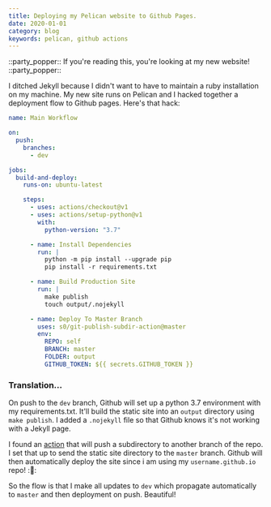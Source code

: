 ```yaml
---
title: Deploying my Pelican website to Github Pages.
date: 2020-01-01
category: blog
keywords: pelican, github actions
---
```


::party_popper:: If you're reading this, you're looking at my new website! ::party_popper::

I ditched Jekyll because I didn't want to have to maintain a ruby installation on my machine. My new site runs on Pelican and I hacked together a deployment flow to Github pages. Here's that hack:

```yaml
name: Main Workflow

on:
  push:
    branches:
      - dev

jobs:
  build-and-deploy:
    runs-on: ubuntu-latest

    steps:
      - uses: actions/checkout@v1
      - uses: actions/setup-python@v1
        with:
          python-version: "3.7"

      - name: Install Dependencies
        run: |
          python -m pip install --upgrade pip
          pip install -r requirements.txt

      - name: Build Production Site
        run: |
          make publish
          touch output/.nojekyll

      - name: Deploy To Master Branch
        uses: s0/git-publish-subdir-action@master
        env:
          REPO: self
          BRANCH: master
          FOLDER: output
          GITHUB_TOKEN: ${{ secrets.GITHUB_TOKEN }}
```


### Translation...

On push to the `dev` branch, Github will set up a python 3.7 environment with my requirements.txt. It'll build the static site into an `output` directory using `make publish`. I added a `.nojekyll` file so that Github knows it's not working with a Jekyll page.

I found an [action](https://github.com/marketplace/actions/push-git-subdirectory-as-branch) that will push a subdirectory to another branch of the repo. I set that up to send the static site directory to the `master` branch. Github will then automatically deploy the site since i am using my `username.github.io` repo! ::confetti_ball::

So the flow is that I make all updates to `dev` which propagate automatically to `master` and then deployment on push. Beautiful!